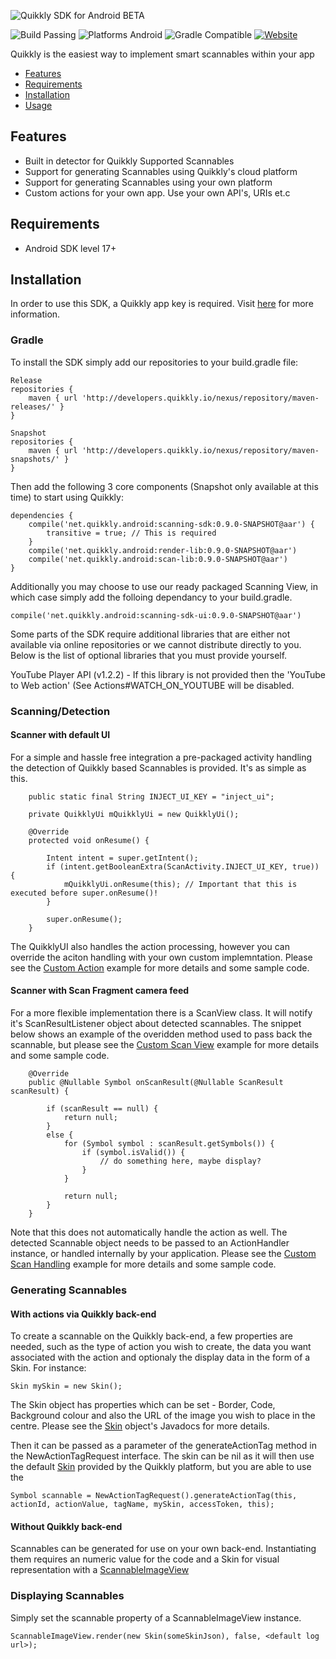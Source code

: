 ![Quikkly SDK for Android BETA](https://github.com/quikkly/android-sdk/blob/master/banner.png?raw=true)

![Build Passing](https://img.shields.io/badge/build-passing-brightgreen.svg)
![Platforms Android](https://img.shields.io/badge/android-sdk%2017%2B-blue.svg)
![Gradle Compatible](https://img.shields.io/badge/gradle-compatible-green.svg)
[![Website](https://img.shields.io/badge/quikkly.io-developers-5cb8a7.svg)](https://developers.quikkly.io)

Quikkly is the easiest way to implement smart scannables within your app

- [Features](#features)
- [Requirements](#requirements)
- [Installation](#installation)
- [Usage](#usage)

## Features

- Built in detector for Quikkly Supported Scannables
- Support for generating Scannables using Quikkly's cloud platform
- Support for generating Scannables using your own platform
- Custom actions for your own app. Use your own API's, URIs et.c

## Requirements

- Android SDK level 17+

## Installation

In order to use this SDK, a Quikkly app key is required. Visit [here](https://developers.quikkly.io) for more information.

### Gradle

To install the SDK simply add our repositories to your build.gradle file:
```
Release
repositories {
    maven { url 'http://developers.quikkly.io/nexus/repository/maven-releases/' }
}
```
```
Snapshot
repositories {
    maven { url 'http://developers.quikkly.io/nexus/repository/maven-snapshots/' }
}
```
Then add the following 3 core components (Snapshot only available at this time) to start using Quikkly:

```
dependencies {
    compile('net.quikkly.android:scanning-sdk:0.9.0-SNAPSHOT@aar') {
        transitive = true; // This is required
    }
    compile('net.quikkly.android:render-lib:0.9.0-SNAPSHOT@aar')
    compile('net.quikkly.android:scan-lib:0.9.0-SNAPSHOT@aar')
}
```

Additionally you may choose to use our ready packaged Scanning View, in which case simply add the folloing dependancy to your build.gradle.

```
compile('net.quikkly.android:scanning-sdk-ui:0.9.0-SNAPSHOT@aar')
```

Some parts of the SDK require additional libraries that are either not available via online repositories or we cannot distribute directly to you. Below is the list of optional libraries that you must provide yourself.

YouTube Player API (v1.2.2) - If this library is not provided then the 'YouTube to Web action' (See Actions#WATCH_ON_YOUTUBE will be disabled.

### Scanning/Detection

#### Scanner with default UI

For a simple and hassle free integration a pre-packaged activity handling the detection of Quikkly based Scannables is provided.
It's as simple as this.

```
    public static final String INJECT_UI_KEY = "inject_ui";

    private QuikklyUi mQuikklyUi = new QuikklyUi();

    @Override
    protected void onResume() {

        Intent intent = super.getIntent();
        if (intent.getBooleanExtra(ScanActivity.INJECT_UI_KEY, true)) {
            mQuikklyUi.onResume(this); // Important that this is executed before super.onResume()!
        }

        super.onResume();
    }
```

The QuikklyUI also handles the action processing, however you can override the aciton handling with your own custom implemntation. Please see the [Custom Action](https://developers.quikkly.io/placeholder) example for more details and some sample code.

#### Scanner with Scan Fragment camera feed

For a more flexible implementation there is a ScanView class.
It will notify it's ScanResultListener object about detected scannables. The snippet below shows an example of the overidden method used to pass back the scannable, but please see the [Custom Scan View](https://developers.quikkly.io/placeholder) example for more details and some sample code.

```
    @Override
    public @Nullable Symbol onScanResult(@Nullable ScanResult scanResult) {

        if (scanResult == null) {
            return null;
        }
        else {
            for (Symbol symbol : scanResult.getSymbols()) {
                if (symbol.isValid()) {
                    // do something here, maybe display?
                }
            }

            return null;
        }
    }
```

Note that this does not automatically handle the action as well. The detected Scannable object needs to be passed to an ActionHandler instance, or handled internally by your application. Please see the [Custom Scan Handling](https://developers.quikkly.io/placeholder) example for more details and some sample code.

### Generating Scannables

#### With actions via Quikkly back-end

To create a scannable on the Quikkly back-end, a few properties are needed, such as the type of action you wish to create, the data you want associated with the action and optionaly the display data in the form of a Skin.
For instance:

```
Skin mySkin = new Skin();
```

The Skin object has properties which can be set - Border, Code, Background colour and also the URL of the image you wish to place in the centre. Please see the [Skin](http://docs.quikkly.io/android/0.9.0/render-lib/net/quikkly/android/render/Skin.html) object's Javadocs for more details.

Then it can be passed as a parameter of the generateActionTag method in the NewActionTagRequest interface. The skin can be nil as it will then use the default [Skin](http://docs.quikkly.io/android/0.9.0/render-lib/net/quikkly/android/render/Skin.html) provided by the Quikkly platform, but you are able to use the 

```
Symbol scannable = NewActionTagRequest().generateActionTag(this, actionId, actionValue, tagName, mySkin, accessToken, this);
```

#### Without Quikkly back-end

Scannables can be generated for use on your own back-end. Instantiating them requires an numeric value for the code and a Skin for visual representation with a [ScannableImageView](http://docs.quikkly.io/android/0.9.0/render-lib/net/quikkly/android/render/ScannableImageView.html)

### Displaying Scannables

Simply set the scannable property of a ScannableImageView instance.

```
ScannableImageView.render(new Skin(someSkinJson), false, <default log url>);
```

